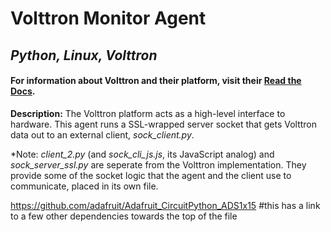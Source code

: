 # Volttron Monitor Agent
## _Python, Linux, Volttron_
#### For information about Volttron and their platform, visit their [Read the Docs](https://volttron.readthedocs.io/en/develop/index.html).   

**Description:** The Volttron platform acts as a high-level interface to hardware. This agent runs a SSL-wrapped server socket that gets Volttron data out to an external client, _sock_client.py_. 

*Note: _client_2.py_ (and _sock_cli_js.js_, its JavaScript analog) and _sock_server_ssl.py_ are seperate from the Volttron implementation. They provide some of the socket logic that the agent and the client use to communicate, placed in its own file.  

https://github.com/adafruit/Adafruit_CircuitPython_ADS1x15
#this has a link to a few other dependencies towards the top of the file

